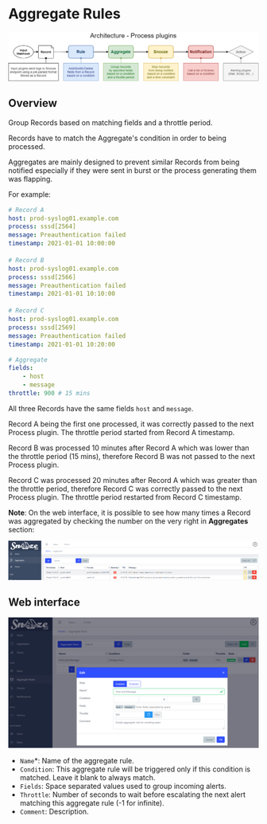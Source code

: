 # Aggregate Rules

![Architecture](images/architecture.png)

## Overview

Group Records based on matching fields and a throttle period.

Records have to match the Aggregate's condition in order to being processed.

Aggregates are mainly designed to prevent similar Records from being notified especially if they were sent in burst or the process generating them was flapping.

For example:
```yaml
# Record A
host: prod-syslog01.example.com
process: sssd[2564]
message: Preauthentication failed
timestamp: 2021-01-01 10:00:00

# Record B
host: prod-syslog01.example.com
process: sssd[2566]
message: Preauthentication failed
timestamp: 2021-01-01 10:10:00

# Record C
host: prod-syslog01.example.com
process: sssd[2569]
message: Preauthentication failed
timestamp: 2021-01-01 10:20:00
```
```yaml
# Aggregate
fields:
    - host
    - message
throttle: 900 # 15 mins
```
All three Records have the same fields `host` and `message`. 

Record A being the first one processed, it was correctly passed to the next Process plugin. The throttle period started from Record A timestamp.

Record B was processed 10 minutes after Record A which was lower than the throttle period (15 mins), therefore Record B was not passed to the next Process plugin.

Record C was processed 20 minutes after Record A which was greater than the throttle period, therefore Record C was correctly passed to the next Process plugin. The throttle period restarted from Record C timestamp.

**Note**: On the web interface, it is possible to see how many times a Record was aggregated by checking the number on the very right in **Aggregates** section:

![Aggregates](images/web_aggregates.png)

## Web interface ##

![Aggregate Rules](images/web_aggregaterules.png)

* `Name`*: Name of the aggregate rule.
* `Condition`: This aggregate rule will be triggered only if this condition is matched. Leave it blank to always match.
* `Fields`: Space separated values used to group incoming alerts.
* `Throttle`: Number of seconds to wait before escalating the next alert matching this aggregate rule (-1 for infinite).
* `Comment`: Description.
